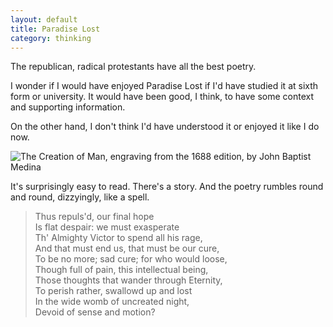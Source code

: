 ```yaml
---
layout: default
title: Paradise Lost
category: thinking
---
```


The republican, radical protestants have all the best poetry.

I wonder if I would have enjoyed Paradise Lost if I'd have studied it at sixth form or university. It would have been good, I think, to have some context and supporting information.

On the other hand, I don't think I'd have understood it or enjoyed it like I do now.

![The Creation of Man, engraving from the 1688 edition, by John Baptist Medina](http://upload.wikimedia.org/wikipedia/commons/b/b8/MedinaPL3.jpg)

It's surprisingly easy to read. There's a story. And the poetry rumbles round and round, dizzyingly, like a spell.

> Thus repuls'd, our final hope<br>
Is flat despair: we must exasperate<br>
Th' Almighty Victor to spend all his rage,<br>
And that must end us, that must be our cure,<br>
To be no more; sad cure; for who would loose,<br>
Though full of pain, this intellectual being,<br>
Those thoughts that wander through Eternity,<br>
To perish rather, swallowd up and lost<br>
In the wide womb of uncreated night,<br>
Devoid of sense and motion?<br>

